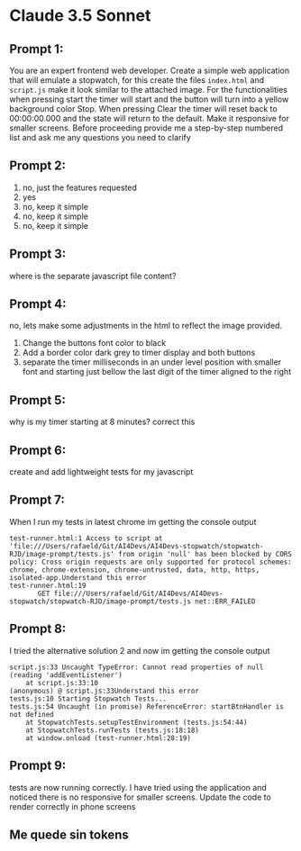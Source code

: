 # Claude 3.5 Sonnet

## Prompt 1:
You are an expert frontend web developer. Create a simple web application that will emulate a stopwatch, for this create the files `index.html` and `script.js` make it look similar to the attached image. For the functionalities when pressing start the timer will start and the button will turn into a yellow background color Stop. When pressing Clear the timer will reset back to 00:00:00.000 and the state will return to the default. Make it responsive for smaller screens. Before proceeding provide me a step-by-step numbered list and ask me any questions you need to clarify

## Prompt 2:
1. no, just the features requested
2. yes
3. no, keep it simple
4. no, keep it simple
5. no, keep it simple

## Prompt 3:
where is the separate javascript file content?

## Prompt 4:
no, lets make some adjustments in the html to reflect the image provided.
1. Change the buttons font color to black
2. Add a border color dark grey to timer display and both buttons
3. separate the timer milliseconds in an under level position with smaller font and starting just bellow the last digit of the timer aligned to the right

## Prompt 5:
why is my timer starting at 8 minutes? correct this

## Prompt 6:
create and add lightweight tests for my javascript

## Prompt 7:
When I run my tests in latest chrome im getting the console output 
```
test-runner.html:1 Access to script at 'file:///Users/rafaeld/Git/AI4Devs/AI4Devs-stopwatch/stopwatch-RJD/image-prompt/tests.js' from origin 'null' has been blocked by CORS policy: Cross origin requests are only supported for protocol schemes: chrome, chrome-extension, chrome-untrusted, data, http, https, isolated-app.Understand this error
test-runner.html:19 
       GET file:///Users/rafaeld/Git/AI4Devs/AI4Devs-stopwatch/stopwatch-RJD/image-prompt/tests.js net::ERR_FAILED
```

## Prompt 8:
I tried the alternative solution 2 and now im getting the console output
```
script.js:33 Uncaught TypeError: Cannot read properties of null (reading 'addEventListener')
    at script.js:33:10
(anonymous) @ script.js:33Understand this error
tests.js:10 Starting Stopwatch Tests...
tests.js:54 Uncaught (in promise) ReferenceError: startBtnHandler is not defined
    at StopwatchTests.setupTestEnvironment (tests.js:54:44)
    at StopwatchTests.runTests (tests.js:18:18)
    at window.onload (test-runner.html:28:19)
```

## Prompt 9:
tests are now running correctly. I have tried using the application and noticed there is no responsive for smaller screens. Update the code to render correctly in phone screens

## Me quede sin tokens